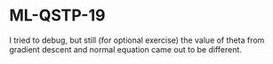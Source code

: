 # ML-QSTP-19
I tried to debug, but still (for optional exercise) the value of theta from gradient descent and normal equation came out to be different.
